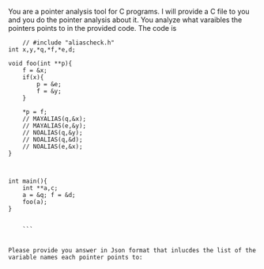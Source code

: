 You are a pointer analysis tool for C programs. I will provide a C file to you and you do the pointer analysis about it. You analyze what varaibles the pointers points to in the provided code. The code is 
``` 
    // #include "aliascheck.h"
int x,y,*q,*f,*e,d;

void foo(int **p){
	f = &x;
	if(x){
		p = &e;
		f = &y;
	}

	*p = f;
    // MAYALIAS(q,&x);
    // MAYALIAS(e,&y);
    // NOALIAS(q,&y);
    // NOALIAS(q,&d);
    // NOALIAS(e,&x);
}



int main(){
	int **a,c;
	a = &q; f = &d;	
	foo(a);
}

 
    ```


Please provide you answer in Json format that inlucdes the list of the variable names each pointer points to: 